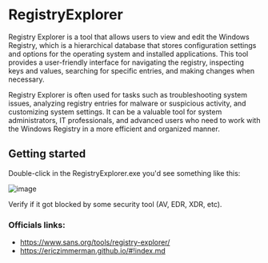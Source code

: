 # RegistryExplorer

Registry Explorer is a tool that allows users to view and edit the Windows Registry, which is a hierarchical database that stores configuration settings and options for the operating system and installed applications. This tool provides a user-friendly interface for navigating the registry, inspecting keys and values, searching for specific entries, and making changes when necessary.

Registry Explorer is often used for tasks such as troubleshooting system issues, analyzing registry entries for malware or suspicious activity, and customizing system settings. It can be a valuable tool for system administrators, IT professionals, and advanced users who need to work with the Windows Registry in a more efficient and organized manner.

## Getting started 
Double-click in the RegistryExplorer.exe you'd see something like this: 

![image](https://github.com/user-attachments/assets/e238ad8c-4fae-422f-8b11-88b2e10ef568)

Verify if it got blocked by some security tool (AV, EDR, XDR, etc).

### Officials links: 

* https://www.sans.org/tools/registry-explorer/
* https://ericzimmerman.github.io/#!index.md
